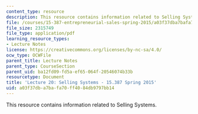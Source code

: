 ```yaml
---
content_type: resource
description: This resource contains information related to Selling Systems.
file: /courses/15-387-entrepreneurial-sales-spring-2015/a03f37dba7bafa70ff4084db9797bb14_MIT15_387S15_Lecture20.pdf
file_size: 2315749
file_type: application/pdf
learning_resource_types:
- Lecture Notes
license: https://creativecommons.org/licenses/by-nc-sa/4.0/
ocw_type: OCWFile
parent_title: Lecture Notes
parent_type: CourseSection
parent_uid: ba12fd09-fd5a-ef65-064f-20546074b33b
resourcetype: Document
title: 'Lecture 20: Selling Systems - 15.387 Spring 2015'
uid: a03f37db-a7ba-fa70-ff40-84db9797bb14
---
```

This resource contains information related to Selling Systems.